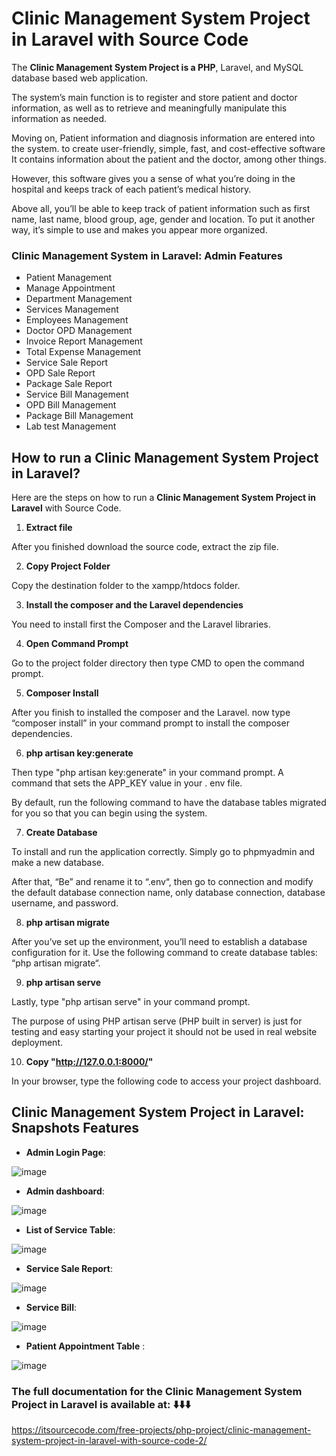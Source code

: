 # Clinic Management System Project in Laravel with Source Code

The **Clinic Management System Project is a PHP**, Laravel, and MySQL database based web application.

The system’s main function is to register and store patient and doctor information, as well as to retrieve and meaningfully manipulate this information as needed.

Moving on, Patient information and diagnosis information are entered into the system. to create user-friendly, simple, fast, and cost-effective software It contains information about the patient and the doctor, among other things.

However, this software gives you a sense of what you’re doing in the hospital and keeps track of each patient’s medical history.

Above all, you’ll be able to keep track of patient information such as first name, last name, blood group, age, gender and location. To put it another way, it’s simple to use and makes you appear more organized.

### Clinic Management System in Laravel: Admin Features

* Patient Management
* Manage Appointment
* Department Management
* Services Management
* Employees Management
* Doctor OPD Management
* Invoice Report Management
* Total Expense Management
* Service Sale Report
* OPD Sale Report
* Package Sale Report
* Service Bill Management
* OPD Bill Management
* Package Bill Management
* Lab test Management

## How to run a Clinic Management System Project in Laravel?

Here are the steps on how to run a **Clinic Management System Project in Laravel** with Source Code.

1. **Extract file**

After you finished download the source code, extract the zip file.

2. **Copy Project Folder**

Copy the destination folder to the xampp/htdocs folder.

3. **Install the composer and the Laravel dependencies**

You need to install first the Composer and the Laravel libraries.

4. **Open Command Prompt**

Go to the project folder directory then type CMD to open the command prompt.

5. **Composer Install**

After you finish to installed the composer and the Laravel. now type “composer install” in your command prompt to install the composer dependencies.

6. **php artisan key:generate**

Then type "php artisan key:generate" in your command prompt. A command that sets the APP_KEY value in your . env file.

By default, run the following command to have the database tables migrated for you so that you can begin using the system.

7. **Create Database**

To install and run the application correctly. Simply go to phpmyadmin and make a new database. 

After that, “Be” and rename it to “.env“, then go to connection and modify the default database connection name, only database connection, database username, and password.

8. **php artisan migrate**

After you’ve set up the environment, you’ll need to establish a database configuration for it. Use the following command to create database tables: “php artisan migrate“.

9. **php artisan serve**

Lastly, type "php artisan serve" in your command prompt.

The purpose of using PHP artisan serve (PHP built in server) is just for testing and easy starting your project it should not be used in real website deployment.

10. **Copy "http://127.0.0.1:8000/"**

In your browser, type the following code to access your project dashboard.

## Clinic Management System Project in Laravel: Snapshots Features

* **Admin Login Page**:

![image](https://github.com/user-attachments/assets/0aff9d4e-63ab-4eb6-b841-925726acf6bd)

* **Admin dashboard**:

![image](https://github.com/user-attachments/assets/327a2c21-01bc-4479-bdd6-dae3563a297a)

* **List of Service Table**:

![image](https://github.com/user-attachments/assets/3ef547c4-79a7-47a3-92de-4a2956861ae9)

* **Service Sale Report**:

![image](https://github.com/user-attachments/assets/b726f01e-a3ae-4fe1-9497-3bad2a3d19c0)

* **Service Bill**:

![image](https://github.com/user-attachments/assets/62dd96a1-b939-460d-b228-f237284448a1)

*  **Patient Appointment Table** :

![image](https://github.com/user-attachments/assets/9a0baf2d-6d20-4978-8c44-6ff27f03ebd0)

### The full documentation for the Clinic Management System Project in Laravel is available at: ⬇️⬇️⬇️

https://itsourcecode.com/free-projects/php-project/clinic-management-system-project-in-laravel-with-source-code-2/


